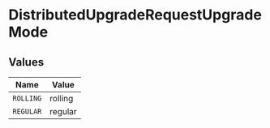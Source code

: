 # DistributedUpgradeRequestUpgradeMode


## Values

| Name      | Value     |
| --------- | --------- |
| `ROLLING` | rolling   |
| `REGULAR` | regular   |